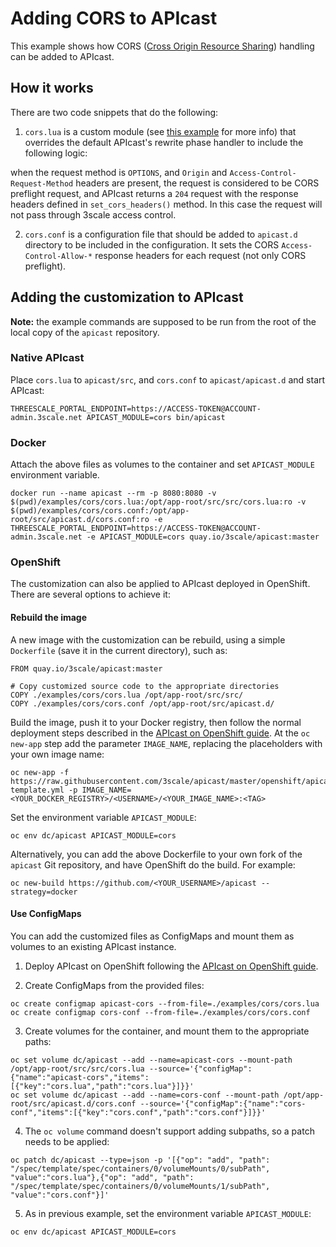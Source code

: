 # Adding CORS to APIcast

This example shows how CORS ([Cross Origin Resource Sharing](https://developer.mozilla.org/en-US/docs/Web/HTTP/Access_control_CORS)) handling can be added to APIcast.

## How it works

There are two code snippets that do the following:

1. `cors.lua` is a custom module (see [this example](https://github.com/3scale/apicast/tree/master/examples/custom-module) for more info) that overrides the default APIcast's rewrite phase handler to include the following logic:

  when the request method is `OPTIONS`, and `Origin` and `Access-Control-Request-Method` headers are present, the request is considered to be CORS preflight request, and APIcast returns a `204` request with the response headers defined in `set_cors_headers()` method. In this case the request will not pass through 3scale access control.

2. `cors.conf` is a configuration file that should be added to `apicast.d` directory to be included in the configuration. It sets the CORS `Access-Control-Allow-*` response headers for each request (not only CORS preflight).

## Adding the customization to APIcast

**Note:** the example commands are supposed to be run from the root of the local copy of the `apicast` repository.

### Native APIcast

Place `cors.lua` to `apicast/src`, and `cors.conf` to `apicast/apicast.d` and start APIcast:

```
THREESCALE_PORTAL_ENDPOINT=https://ACCESS-TOKEN@ACCOUNT-admin.3scale.net APICAST_MODULE=cors bin/apicast
```

### Docker

Attach the above files as volumes to the container and set `APICAST_MODULE` environment variable.

```
docker run --name apicast --rm -p 8080:8080 -v $(pwd)/examples/cors/cors.lua:/opt/app-root/src/src/cors.lua:ro -v $(pwd)/examples/cors/cors.conf:/opt/app-root/src/apicast.d/cors.conf:ro -e THREESCALE_PORTAL_ENDPOINT=https://ACCESS-TOKEN@ACCOUNT-admin.3scale.net -e APICAST_MODULE=cors quay.io/3scale/apicast:master
```

### OpenShift

The customization can also be applied to APIcast deployed in OpenShift. There are several options to achieve it:

#### Rebuild the image

A new image with the customization can be rebuild, using a simple `Dockerfile` (save it in the current directory), such as:

```
FROM quay.io/3scale/apicast:master

# Copy customized source code to the appropriate directories
COPY ./examples/cors/cors.lua /opt/app-root/src/src/
COPY ./examples/cors/cors.conf /opt/app-root/src/apicast.d/
```

Build the image, push it to your Docker registry, then follow the normal deployment steps described in the [APIcast on OpenShift guide](../../doc/openshift-guide.md). At the `oc new-app` step add the parameter `IMAGE_NAME`, replacing the placeholders with your own image name:

```
oc new-app -f https://raw.githubusercontent.com/3scale/apicast/master/openshift/apicast-template.yml -p IMAGE_NAME=<YOUR_DOCKER_REGISTRY>/<USERNAME>/<YOUR_IMAGE_NAME>:<TAG>
```

Set the environment variable `APICAST_MODULE`:

```
oc env dc/apicast APICAST_MODULE=cors
```

Alternatively, you can add the above Dockerfile to your own fork of the `apicast` Git repository, and have OpenShift do the build. For example:
```
oc new-build https://github.com/<YOUR_USERNAME>/apicast --strategy=docker
```

#### Use ConfigMaps

You can add the customized files as ConfigMaps and mount them as volumes to an existing APIcast instance.

1. Deploy APIcast on OpenShift following the [APIcast on OpenShift guide](../../doc/openshift-guide.md).

2. Create ConfigMaps from the provided files: 

```
oc create configmap apicast-cors --from-file=./examples/cors/cors.lua
oc create configmap cors-conf --from-file=./examples/cors/cors.conf
```

3. Create volumes for the container, and mount them to the appropriate paths:

```
oc set volume dc/apicast --add --name=apicast-cors --mount-path /opt/app-root/src/src/cors.lua --source='{"configMap":{"name":"apicast-cors","items":[{"key":"cors.lua","path":"cors.lua"}]}}'
oc set volume dc/apicast --add --name=cors-conf --mount-path /opt/app-root/src/apicast.d/cors.conf --source='{"configMap":{"name":"cors-conf","items":[{"key":"cors.conf","path":"cors.conf"}]}}'
```

4. The `oc volume` command doesn't support adding subpaths, so a patch needs to be applied:

```
oc patch dc/apicast --type=json -p '[{"op": "add", "path": "/spec/template/spec/containers/0/volumeMounts/0/subPath", "value":"cors.lua"},{"op": "add", "path": "/spec/template/spec/containers/0/volumeMounts/1/subPath", "value":"cors.conf"}]'
```

5. As in previous example, set the environment variable `APICAST_MODULE`:

```
oc env dc/apicast APICAST_MODULE=cors
```
